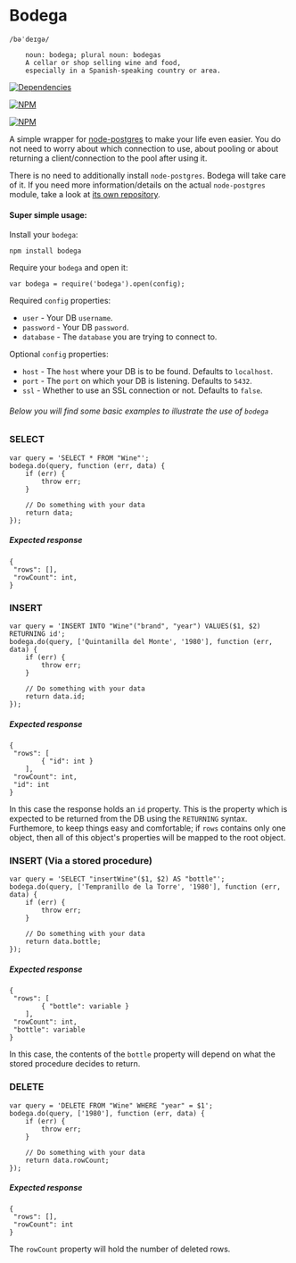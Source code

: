 Bodega
===============
```
/bəˈdeɪgə/
	
	noun: bodega; plural noun: bodegas
	A cellar or shop selling wine and food,
	especially in a Spanish-speaking country or area.
```


[![Dependencies](https://david-dm.org/aichholzer/bodega.png)](https://david-dm.org/aichholzer/bodega)

[![NPM](https://nodei.co/npm/bodega.png?downloads=true&stars=true)](https://nodei.co/npm/bodega/)

[![NPM](https://nodei.co/npm-dl/bodega.png)](https://nodei.co/npm/bodega/)

A simple wrapper for [node-postgres](https://github.com/brianc/node-postgres) to make your life even easier. You do not need to worry about which connection to use, about pooling or about returning a client/connection to the pool after using it.

There is no need to additionally install `node-postgres`. Bodega will take care of it. If you need more information/details on the actual `node-postgres` module, take a look at [its own repository](https://github.com/brianc/node-postgres).


#### Super simple usage:

Install your `bodega`:

```
npm install bodega
```

Require your `bodega` and open it:

```
var bodega = require('bodega').open(config);
```

Required `config` properties:

* `user` - Your DB `username`.
* `password` - Your DB `password`.
* `database` - The `database` you are trying to connect to.

Optional `config` properties:

* `host` - The `host` where your DB is to be found. Defaults to `localhost`.
* `port` - The `port` on which your DB is listening. Defaults to `5432`.
* `ssl` - Whether to use an SSL connection or not. Defaults to `false`. 



###### Below you will find some basic examples to illustrate the use of `bodega`



### SELECT
```
var query = 'SELECT * FROM "Wine"';
bodega.do(query, function (err, data) {
	if (err) {
		throw err;
	}

	// Do something with your data
	return data;
});
```

##### Expected response
```
{
 "rows": [],
 "rowCount": int,
}
```


### INSERT
```
var query = 'INSERT INTO "Wine"("brand", "year") VALUES($1, $2) RETURNING id';
bodega.do(query, ['Quintanilla del Monte', '1980'], function (err, data) {
	if (err) {
		throw err;
	}

	// Do something with your data
	return data.id;
});
```

##### Expected response
```
{
 "rows": [
 		{ "id": int }
 	],
 "rowCount": int,
 "id": int
}
```

In this case the response holds an `id` property. This is the property which is expected to be returned from the DB using the `RETURNING` syntax. Furthemore, to keep things easy and comfortable; if `rows` contains only one object, then all of this object's properties will be mapped to the root object.


### INSERT (Via a stored procedure)
```
var query = 'SELECT "insertWine"($1, $2) AS "bottle"';
bodega.do(query, ['Tempranillo de la Torre', '1980'], function (err, data) {
	if (err) {
		throw err;
	}

	// Do something with your data
	return data.bottle;
});
```

##### Expected response
```
{
 "rows": [
 		{ "bottle": variable }
 	],
 "rowCount": int,
 "bottle": variable
}
```

In this case, the contents of the `bottle` property will depend on what the stored procedure decides to return.


### DELETE
```
var query = 'DELETE FROM "Wine" WHERE "year" = $1';
bodega.do(query, ['1980'], function (err, data) {
	if (err) {
		throw err;
	}

	// Do something with your data
	return data.rowCount;
});
```

##### Expected response
```
{
 "rows": [],
 "rowCount": int
}
```

The `rowCount` property will hold the number of deleted rows.







